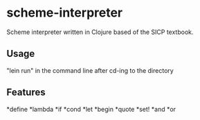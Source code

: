 # scheme-interpreter

Scheme interpreter written in Clojure
based of the SICP textbook.

## Usage

"lein run" in the command line after cd-ing to the directory

## Features

*define
*lambda
*if
*cond
*let
*begin
*quote
*set!
*and
*or
